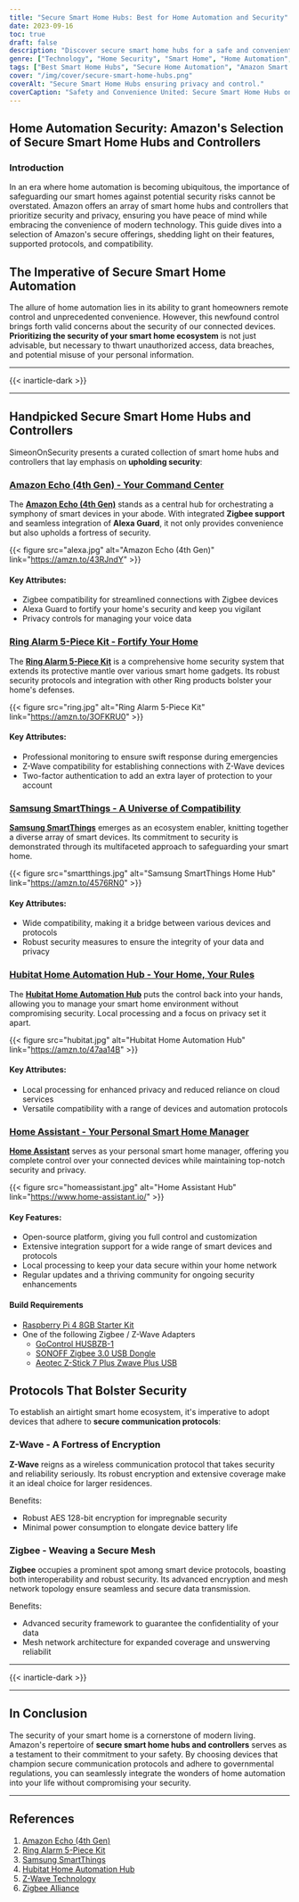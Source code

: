 ```yaml
---
title: "Secure Smart Home Hubs: Best for Home Automation and Security"
date: 2023-09-16
toc: true
draft: false
description: "Discover secure smart home hubs for a safe and convenient home automation experience."
genre: ["Technology", "Home Security", "Smart Home", "Home Automation", "Privacy", "Internet of Things", "Digital Security", "Connected Devices", "Home Improvement", "Consumer Electronics"]
tags: ["Best Smart Home Hubs", "Secure Home Automation", "Amazon Smart Devices", "Privacy-Focused Controllers", "Z-Wave vs Zigbee", "Secure Home Connectivity", "Smart Home Privacy", "Home Automation Guide", "Choosing Secure Controllers", "Connected Living Solutions", "Smart Home Hubs", "Home Automation Security", "Amazon", "Secure Devices", "Privacy", "Smart Technology", "Connected Living", "Home Security", "Z-Wave", "Zigbee"]
cover: "/img/cover/secure-smart-home-hubs.png"
coverAlt: "Secure Smart Home Hubs ensuring privacy and control."
coverCaption: "Safety and Convenience United: Secure Smart Home Hubs on Amazon"
---
```

## Home Automation Security: Amazon's Selection of Secure Smart Home Hubs and Controllers

### Introduction

In an era where home automation is becoming ubiquitous, the importance of safeguarding our smart homes against potential security risks cannot be overstated. Amazon offers an array of smart home hubs and controllers that prioritize security and privacy, ensuring you have peace of mind while embracing the convenience of modern technology. This guide dives into a selection of Amazon's secure offerings, shedding light on their features, supported protocols, and compatibility.

## The Imperative of Secure Smart Home Automation

The allure of home automation lies in its ability to grant homeowners remote control and unprecedented convenience. However, this newfound control brings forth valid concerns about the security of our connected devices. **Prioritizing the security of your smart home ecosystem** is not just advisable, but necessary to thwart unauthorized access, data breaches, and potential misuse of your personal information.

______
{{< inarticle-dark >}}
______

## Handpicked Secure Smart Home Hubs and Controllers

SimeonOnSecurity presents a curated collection of smart home hubs and controllers that lay emphasis on **upholding security**:

### [Amazon Echo (4th Gen) - Your Command Center](https://amzn.to/43RJndY)

The [**Amazon Echo (4th Gen)**](https://amzn.to/43RJndY) stands as a central hub for orchestrating a symphony of smart devices in your abode. With integrated **Zigbee support** and seamless integration of **Alexa Guard**, it not only provides convenience but also upholds a fortress of security.

{{< figure src="alexa.jpg" alt="Amazon Echo (4th Gen)" link="https://amzn.to/43RJndY" >}}

#### Key Attributes:
- Zigbee compatibility for streamlined connections with Zigbee devices
- Alexa Guard to fortify your home's security and keep you vigilant
- Privacy controls for managing your voice data

### [Ring Alarm 5-Piece Kit - Fortify Your Home](https://amzn.to/3OFKRU0)

The [**Ring Alarm 5-Piece Kit**](https://amzn.to/3OFKRU0) is a comprehensive home security system that extends its protective mantle over various smart home gadgets. Its robust security protocols and integration with other Ring products bolster your home's defenses.

{{< figure src="ring.jpg" alt="Ring Alarm 5-Piece Kit" link="https://amzn.to/3OFKRU0" >}}

#### Key Attributes:
- Professional monitoring to ensure swift response during emergencies
- Z-Wave compatibility for establishing connections with Z-Wave devices
- Two-factor authentication to add an extra layer of protection to your account

### [Samsung SmartThings - A Universe of Compatibility](https://amzn.to/4576RN0)

[**Samsung SmartThings**](https://amzn.to/4576RN0) emerges as an ecosystem enabler, knitting together a diverse array of smart devices. Its commitment to security is demonstrated through its multifaceted approach to safeguarding your smart home.

{{< figure src="smartthings.jpg" alt="Samsung SmartThings Home Hub" link="https://amzn.to/4576RN0" >}}

#### Key Attributes:
- Wide compatibility, making it a bridge between various devices and protocols
- Robust security measures to ensure the integrity of your data and privacy

### [Hubitat Home Automation Hub - Your Home, Your Rules](https://amzn.to/47aa14B)

The [**Hubitat Home Automation Hub**](https://amzn.to/47aa14B) puts the control back into your hands, allowing you to manage your smart home environment without compromising security. Local processing and a focus on privacy set it apart.

{{< figure src="hubitat.jpg" alt="Hubitat Home Automation Hub" link="https://amzn.to/47aa14B" >}}

#### Key Attributes:
- Local processing for enhanced privacy and reduced reliance on cloud services
- Versatile compatibility with a range of devices and automation protocols

### [Home Assistant - Your Personal Smart Home Manager](https://www.home-assistant.io/)

[**Home Assistant**](https://www.home-assistant.io/) serves as your personal smart home manager, offering you complete control over your connected devices while maintaining top-notch security and privacy.

{{< figure src="homeassistant.jpg" alt="Home Assistant Hub" link="https://www.home-assistant.io/" >}}

#### Key Features:
- Open-source platform, giving you full control and customization
- Extensive integration support for a wide range of smart devices and protocols
- Local processing to keep your data secure within your home network
- Regular updates and a thriving community for ongoing security enhancements

#### Build Requirements
- [Raspberry Pi 4 8GB Starter Kit](https://amzn.to/3qijFl6)
- One of the following Zigbee / Z-Wave Adapters
  - [GoControl HUSBZB-1](https://amzn.to/3OFEJvb)
  - [SONOFF Zigbee 3.0 USB Dongle](https://amzn.to/44SWvAF)
  - [Aeotec Z-Stick 7 Plus Zwave Plus USB ](https://amzn.to/44PY7Ln)

## Protocols That Bolster Security

To establish an airtight smart home ecosystem, it's imperative to adopt devices that adhere to **secure communication protocols**:

### Z-Wave - A Fortress of Encryption

**Z-Wave** reigns as a wireless communication protocol that takes security and reliability seriously. Its robust encryption and extensive coverage make it an ideal choice for larger residences.

Benefits:
- Robust AES 128-bit encryption for impregnable security
- Minimal power consumption to elongate device battery life

### Zigbee - Weaving a Secure Mesh

**Zigbee** occupies a prominent spot among smart device protocols, boasting both interoperability and robust security. Its advanced encryption and mesh network topology ensure seamless and secure data transmission.

Benefits:
- Advanced security framework to guarantee the confidentiality of your data
- Mesh network architecture for expanded coverage and unswerving reliabilit

______
{{< inarticle-dark >}}
______

## In Conclusion

The security of your smart home is a cornerstone of modern living. Amazon's repertoire of **secure smart home hubs and controllers** serves as a testament to their commitment to your safety. By choosing devices that champion secure communication protocols and adhere to governmental regulations, you can seamlessly integrate the wonders of home automation into your life without compromising your security.

______

## References

1. [Amazon Echo (4th Gen)](https://amzn.to/43RJndY)
2. [Ring Alarm 5-Piece Kit](https://amzn.to/3OFKRU0)
3. [Samsung SmartThings](https://amzn.to/4576RN0)
4. [Hubitat Home Automation Hub](https://amzn.to/47aa14B)
5. [Z-Wave Technology](https://www.z-wave.com/learn)
6. [Zigbee Alliance](https://www.zigbeealliance.org/)
